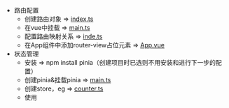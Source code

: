 - 路由配置
  - 创建路由对象 => [index.ts](..\src\router\index.ts)
  - 在vue中挂载 => [main.ts](..\src\main.ts)
  - 配置路由映射关系 => [inde.ts](..\src\router\index.ts)
  - 在App组件中添加router-view占位元素 => [App.vue](../src/App.vue)
- 状态管理
  - 安装 => npm install pinia（创建项目时已选则不用安装和进行下一步的配置）
  - 创建pinia&挂载pinia => [main.ts](..\src\main.ts)
  - 创建store，eg => [counter.ts](..\src\stores\counter.ts)
  - 使用
